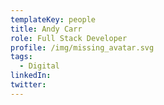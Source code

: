 ```yaml
---
templateKey: people
title: Andy Carr
role: Full Stack Developer
profile: /img/missing_avatar.svg
tags:
  - Digital
linkedIn: 
twitter: 
---
```


